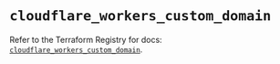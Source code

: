 # `cloudflare_workers_custom_domain`

Refer to the Terraform Registry for docs: [`cloudflare_workers_custom_domain`](https://registry.terraform.io/providers/cloudflare/cloudflare/5.1.0/docs/resources/workers_custom_domain).
